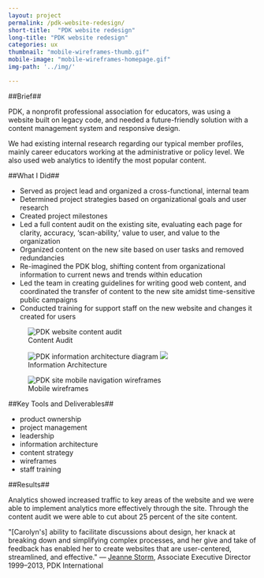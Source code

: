 ```yaml
---
layout: project
permalink: /pdk-website-redesign/
short-title:  "PDK website redesign"
long-title: "PDK website redesign"
categories: ux
thumbnail: "mobile-wireframes-thumb.gif"
mobile-image: "mobile-wireframes-homepage.gif"
img-path: '../img/'

---
```

##Brief##

PDK, a nonprofit professional association for educators, was using a website built on legacy code, and needed a future-friendly solution with a content management system and responsive design. 

We had existing internal research regarding our typical member profiles, mainly career educators working at the administrative or policy level. We also used web analytics to identify the most popular content.

##What I Did##

* Served as project lead and organized a cross-functional, internal team
* Determined project strategies based on organizational goals and user research
* Created project milestones
* Led a full content audit on the existing site, evaluating each page for clarity, accuracy, &lsquo;scan-ability,&rsquo; value to user, and value to the organization
* Organized content on the new site based on user tasks and removed redundancies
* Re-imagined the PDK blog, shifting content from organizational information to current news and trends within education
* Led the team in creating guidelines for writing good web content, and coordinated the transfer of content to the new site amidst time-sensitive public campaigns
* Conducted training for support staff on the new website and changes it created for&nbsp;users

<figure>
	<img src="{{ page.img-path }}content-audit-portfolio.gif" alt="PDK website content audit" />
	<figcaption>
		Content Audit
	</figcaption>
</figure>

<figure>
	<img src="{{ page.img-path }}PDK-IA-portfolio-top.gif" alt="PDK information architecture diagram" />
	<img src="{{ page.img-path }}PDK-IA-join.gif" alt=" " />
	<figcaption>
		Information Architecture
	</figcaption>
</figure>
<figure>
	<img src="{{ page.img-path }}mobile-wireframes-web-portfolio.gif" alt="PDK site mobile navigation wireframes" />
	<figcaption>
		Mobile wireframes
	</figcaption>
</figure>

##Key Tools and Deliverables##

<ul class="skill-pills">
	<li>product ownership</li>
	<li>project management</li>
	<li>leadership</li>
	<li>information architecture</li>
	<li>content strategy</li>
	<li>wireframes</li>
	<li>staff training</li>
</ul>

##Results##

Analytics showed increased traffic to key areas of the website and we were able to implement analytics more effectively through the site. Through the content audit we were able to cut about 25&nbsp;percent of the site content. 

"[Carolyn's] ability to facilitate discussions about design, her knack at breaking down and simplifying complex processes, and her give and take of feedback has enabled her to create websites that are user-centered, streamlined, and effective." &mdash; [Jeanne Storm](https://www.linkedin.com/profile/view?id=49770690), Associate Executive Director 1999&ndash;2013, PDK International 
